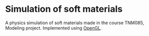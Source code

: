 # Simulation of soft materials
A physics simulation of soft materials made in the course TNM085, Modeling project.
Implemented using [OpenGL](https://www.opengl.org/).
